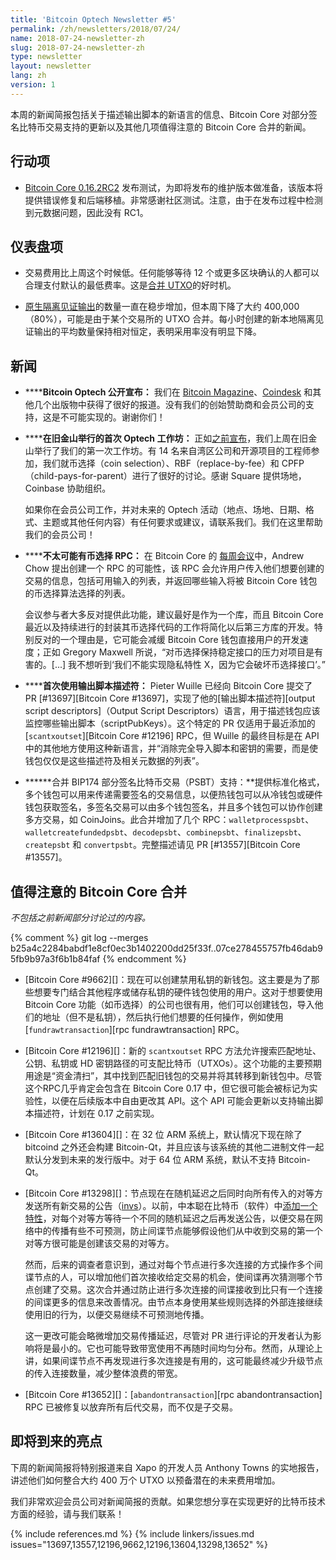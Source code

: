 ```yaml
---
title: 'Bitcoin Optech Newsletter #5'
permalink: /zh/newsletters/2018/07/24/
name: 2018-07-24-newsletter-zh
slug: 2018-07-24-newsletter-zh
type: newsletter
layout: newsletter
lang: zh
version: 1
---
```


本周的新闻简报包括关于描述输出脚本的新语言的信息、Bitcoin Core 对部分签名比特币交易支持的更新以及其他几项值得注意的 Bitcoin Core 合并的新闻。

## 行动项

- **<!--bitcoin-core-0-16-2rc2-->**[Bitcoin Core 0.16.2RC2][] 发布测试，为即将发布的维护版本做准备，该版本将提供错误修复和后端移植。非常感谢社区测试。注意，由于在发布过程中检测到元数据问题，因此没有 RC1。

## 仪表盘项

- 交易费用比上周这个时候低。任何能够等待 12 个或更多区块确认的人都可以合理支付默认的最低费率。这是[合并 UTXO][consolidate UTXOs]的好时机。

- **<!--native-segwit-outputs-->**[原生隔离见证输出][p2shinfo bech32]的数量一直在稳步增加，但本周下降了大约 400,000（80%），可能是由于某个交易所的 UTXO 合并。每小时创建的新本地隔离见证输出的平均数量保持相对恒定，表明采用率没有明显下降。

## 新闻

- **<!--bitcoin-optech-publicly-announced-->****Bitcoin Optech 公开宣布：** 我们在 [Bitcoin Magazine][announce bmag]、[Coindesk][announce cdesk] 和其他几个出版物中获得了很好的报道。没有我们的创始赞助商和会员公司的支持，这是不可能实现的。谢谢你们！

- **<!--first-optech-workshop-held-in-san-francisco-->****在旧金山举行的首次 Optech 工作坊：** 正如[之前宣布][workshop announce]，我们上周在旧金山举行了我们的第一次工作坊。有 14 名来自湾区公司和开源项目的工程师参加，我们就币选择（coin selection）、RBF（replace-by-fee）和 CPFP（child-pays-for-parent）进行了很好的讨论。感谢 Square 提供场地，Coinbase 协助组织。

  如果你在会员公司工作，并对未来的 Optech 活动（地点、场地、日期、格式、主题或其他任何内容）有任何要求或建议，请联系我们。我们在这里帮助我们的会员公司！

- **<!--coin-selection-rpc-unlikely-->****不太可能有币选择 RPC：** 在 Bitcoin Core 的 [每周会议][bcc meeting 7/19]中，Andrew Chow 提出创建一个 RPC 的可能性，该 RPC 会允许用户传入他们想要创建的交易的信息，包括可用输入的列表，并返回哪些输入将被 Bitcoin Core 钱包的币选择算法选择的列表。

    会议参与者大多反对提供此功能，建议最好是作为一个库，而且 Bitcoin Core 最近以及持续进行的封装其币选择代码的工作将简化以后第三方库的开发。特别反对的一个理由是，它可能会减缓 Bitcoin Core 钱包直接用户的开发速度；正如 Gregory Maxwell 所说，“对币选择保持稳定接口的压力对项目是有害的。[...] 我不想听到‘我们不能实现隐私特性 X，因为它会破坏币选择接口’。”

- **<!--first-use-of-output-script-descriptors-->****首次使用输出脚本描述符：** Pieter Wuille 已经向 Bitcoin Core 提交了 PR [#13697][Bitcoin Core #13697]，实现了他的[输出脚本描述符][output script
  descriptors]（Output Script Descriptors）语言，用于描述钱包应该监控哪些输出脚本（scriptPubKeys）。这个特定的 PR 仅适用于最近添加的 [`scantxoutset`][Bitcoin Core #12196] RPC，但 Wuille 的最终目标是在 API 中的其他地方使用这种新语言，并“消除完全导入脚本和密钥的需要，而是使钱包仅仅是这些描述符及相关元数据的列表”。

- **<!--bip174-partially-signed-bitcoin-transaction-psbt-support-mergedd-->****合并 BIP174 部分签名比特币交易（PSBT）支持：**提供标准化格式，多个钱包可以用来传递需要签名的交易信息，以便热钱包可以从冷钱包或硬件钱包获取签名，多签名交易可以由多个钱包签名，并且多个钱包可以协作创建多方交易，如 CoinJoins。此合并增加了几个 RPC：`walletprocesspsbt`、`walletcreatefundedpsbt`、`decodepsbt`、`combinepsbt`、`finalizepsbt`、`createpsbt` 和 `convertpsbt`。完整描述请见 PR [#13557][Bitcoin Core #13557]。

## 值得注意的 Bitcoin Core 合并

*不包括之前新闻部分讨论过的内容。*


{% comment %}
git log --merges b25a4c2284babdf1e8cf0ec3b1402200dd25f33f..07ce278455757fb46dab95fb9b97a3f6b1b84faf
{% endcomment %}

- **<!--bitcoin-core-9662-->**[Bitcoin Core #9662][]：现在可以创建禁用私钥的新钱包。这主要是为了那些想要专门结合其他程序或储存私钥的硬件钱包使用的用户。这对于想要使用 Bitcoin Core 功能（如币选择）的公司也很有用，他们可以创建钱包，导入他们的地址（但不是私钥），然后执行他们想要的任何操作，例如使用 [`fundrawtransaction`][rpc fundrawtransaction] RPC。

- **<!--bitcoin-core-12196-->**[Bitcoin Core #12196][]：新的 `scantxoutset` RPC 方法允许搜索匹配地址、公钥、私钥或 HD 密钥路径的可支配比特币（UTXOs）。这个功能的主要预期用途是“资金清扫”，其中找到匹配旧钱包的交易并将其转移到新钱包中。尽管这个RPC几乎肯定会包含在 Bitcoin Core 0.17 中，但它很可能会被标记为实验性，以便在后续版本中自由更改其 API。这个 API 可能会更新以支持输出脚本描述符，计划在 0.17 之前实现。

- **<!--bitcoin-core-13604-->**[Bitcoin Core #13604][]：在 32 位 ARM 系统上，默认情况下现在除了 bitcoind 之外还会构建 Bitcoin-Qt，并且应该与该系统的其他二进制文件一起默认分发到未来的发行版中。对于 64 位 ARM 系统，默认不支持 Bitcoin-Qt。

- **<!--bitcoin-core-13298-->**[Bitcoin Core #13298][]：节点现在在随机延迟之后同时向所有传入的对等方发送所有新交易的公告（[invs][inv]）。以前，中本聪在比特币（软件）中[添加一个特性][rand delay]，对每个对等方等待一个不同的随机延迟之后再发送公告，以便交易在网络中的传播有些不可预测，防止间谍节点能够假设他们从中收到交易的第一个对等方很可能是创建该交易的对等方。

    然而，后来的调查者意识到，通过对每个节点进行多次连接的方式操作多个间谍节点的人，可以增加他们首次接收给定交易的机会，使间谍再次猜测哪个节点创建了交易。这次合并通过防止进行多次连接的间谍接收到比只有一个连接的间谍更多的信息来改善情况。由节点本身使用某些规则选择的外部连接继续使用旧的行为，以便交易继续不可预测地传播。

    这一更改可能会略微增加交易传播延迟，尽管对 PR 进行评论的开发者认为影响将是最小的。它也可能导致带宽使用不再随时间均匀分布。然而，从理论上讲，如果间谍节点不再发现进行多次连接是有用的，这可能最终减少升级节点的传入连接数量，减少整体浪费的带宽。

- **<!--bitcoin-core-13652-->**[Bitcoin Core #13652][]：[`abandontransaction`][rpc abandontransaction] RPC 已被修复以放弃所有后代交易，而不仅是子交易。

## 即将到来的亮点

下周的新闻简报将特别报道来自 Xapo 的开发人员 Anthony Towns 的实地报告，讲述他们如何整合大约 400 万个 UTXO 以预备潜在的未来费用增加。

我们非常欢迎会员公司对新闻简报的贡献。如果您想分享在实现更好的比特币技术方面的经验，请与我们联系！

[bcc meeting 7/19]: https://bitcoincore.org/en/meetings/2018/07/19/
[rand delay]: https://github.com/bitcoin/bitcoin/commit/22f721dbf23cf5ce9e3ded9bcfb65a3894cc0f8c#diff-118fcbaaba162ba17933c7893247df3aR718
[p2shinfo bech32]: https://p2sh.info/dashboard/db/bech32-statistics?orgId=1
[consolidate utxos]: https://en.bitcoin.it/wiki/Techniques_to_reduce_transaction_fees#Consolidation
[Bitcoin Core 0.16.2rc2]: https://bitcoincore.org/bin/bitcoin-core-0.16.2/test.rc2/
[announce bmag]: https://bitcoinmagazine.com/articles/chaincode-devs-google-alumni-create-industry-group-help-bitcoin-scale/
[announce cdesk]: https://www.coindesk.com/bitcoins-biggest-startups-are-backing-a-new-effort-to-keep-fees-low/
[inv]: https://bitcoin.org/en/developer-reference#inv
[workshop announce]: /en/newsletters/2018/06/26/#first-optech-workshop

{% include references.md %}
{% include linkers/issues.md issues="13697,13557,12196,9662,12196,13604,13298,13652" %}
